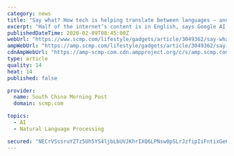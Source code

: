 ```yaml
---
category: news
title: "Say what? How tech is helping translate between languages – and how far it still has to go"
excerpt: "Half of the internet’s content is in English, says Google AI director of product Barak Turovsky, but only 20 per cent of the global population has any English skills. And while Microsoft’s text translation technology now supports up to 70 languages and its speech translation can decipher around 40, says Microsoft technical fellow and chief ..."
publishedDateTime: 2020-02-09T08:45:00Z
webUrl: "https://www.scmp.com/lifestyle/gadgets/article/3049362/say-what-how-tech-helping-translate-between-languages-and-how-far"
ampWebUrl: "https://amp.scmp.com/lifestyle/gadgets/article/3049362/say-what-how-tech-helping-translate-between-languages-and-how-far"
cdnAmpWebUrl: "https://amp-scmp-com.cdn.ampproject.org/c/s/amp.scmp.com/lifestyle/gadgets/article/3049362/say-what-how-tech-helping-translate-between-languages-and-how-far"
type: article
quality: 14
heat: 14
published: false

provider:
  name: South China Morning Post
  domain: scmp.com

topics:
  - AI
  - Natural Language Processing

secured: "NECrVSssruYZTz5Uh5YS4ljbLbUVJKhrIXQ6LPNsw0pSLrJzfipIiFntixGe6x+3WA9fVxsFvJzwvjT5nI0SWHlq/jJYUbusY8dq4Gz7QMxS9p2Gm6yWh04LuCXTP7EqChky0QPM86nWXNew0wQeqGAGsGwehcGz8g2vqFzxbSJ6+O6FNL7Uw7QjfG04lS+WgsjcxoU2MNsQ/JR/Jn/M6ROUDycDB9zWYCoxcvAxpFWgOil/cNzgZpidwC4NaQ6SC6yCtfsdDf5IgkufL2szmCgihiHA5tZmLaXZcX/lqMO588wxapzIR/RgeU+Q8WwSoS48DoMnq+puChRM8QJi9ap4gDQB6vw7TSGk0ZOzL83n8Dy0nanoz0rYPuj2MFWNeYNfMGDyOcgwTuWgMtLOTjStaolL3kjXWp4LOyJoWv/KkrNnta2x0Kd0g4VGBdYcEDdOL4QmLoqcncUqfbBaVt1WN/qzKo4vVe+RQOXwbFc=;fBlE42Fk3ivpN3kc1p5rbg=="
---
```


